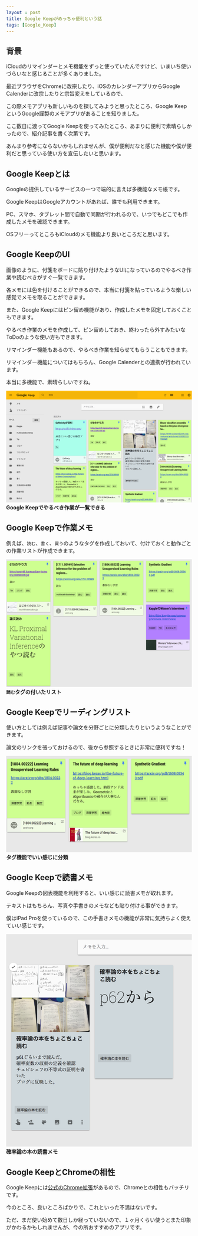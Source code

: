 ```yaml
---
layout : post
title: Google Keepがめっちゃ便利という話
tags: [Google_Keep]
---
```



## 背景

iCloudのリマインダーとメモ機能をずっと使っていたんですけど、いまいち使いづらいなと感じることが多くありました。

最近ブラウザをChromeに改宗したり、iOSのカレンダーアプリからGoogle Calenderに改宗したりと宗旨変えをしているので、

この際メモアプリも新しいものを探してみようと思ったところ、Google KeepというGoogle謹製のメモアプリがあることを知りました。

ここ数日に渡ってGoogle Keepを使ってみたところ、あまりに便利で素晴らしかったので、紹介記事を書く次第です。

あんまり参考にならないかもしれませんが、僕が便利だなと感じた機能や僕が便利だと思っている使い方を宣伝したいと思います。

## Google Keepとは

Googleの提供しているサービスの一つで端的に言えば多機能なメモ帳です。

Google KeepはGoogleアカウントがあれば、誰でも利用できます。

PC、スマホ、タブレット間で自動で同期が行われるので、いつでもどこでも作成したメモを確認できます。

OSフリーってところもiCloudのメモ機能より良いところだと思います。

## Google KeepのUI

画像のように、付箋をボードに貼り付けたようなUIになっているのでやるべき作業や読むべきがすぐ一覧できます。

各メモには色を付けることができるので、本当に付箋を貼っているような楽しい感覚でメモを取ることができます。

また、Google Keepにはピン留め機能があり、作成したメモを固定しておくこともできます。

やるべき作業のメモを作成して、ピン留めしておき、終わったら外すみたいなToDoのような使い方もできます。

リマインダー機能もあるので、やるべき作業を知らせてもらうこともできます。

リマインダー機能についてはもちろん、Google Calenderとの連携が行われています。

本当に多機能で、素晴らしいですね。


![Google KeepのUI](/images/Google_Keep/UI.png)
**Google Keepでやるべき作業が一覧できる**


## Google Keepで作業メモ

例えば、`読む`、`書く`、`買う`のようなタグを作成しておいて、付けておくと動作ごとの作業リストが作成できます。


![読むリスト](/images/Google_Keep/read.png)
**`読む`タグの付いたリスト**


## Google Keepでリーディングリスト

使い方としては例えば記事や論文を分野ごとに分類したりというようなことができます。

論文のリンクを張っておけるので、後から参照するときに非常に便利ですね！

![Google KeepのTag](/images/Google_Keep/tag.png)
**タグ機能でいい感じに分類**


## Google Keepで読書メモ

Google Keepの図表機能を利用すると、いい感じに読書メモが取れます。

テキストはもちろん、写真や手書きのメモなども貼り付ける事ができます。

僕はiPad Proを使っているので、この手書きメモの機能が非常に気持ちよく使えていい感じです。

![確率論の読書メモ](/images/Google_Keep/prob_note.png)
**確率論の本の読書メモ**

## Google KeepとChromeの相性

Google Keepには[公式のChrome拡張](https://chrome.google.com/webstore/detail/google-keep-chrome-extens/lpcaedmchfhocbbapmcbpinfpgnhiddi?hl=ja)があるので、Chromeとの相性もバッチリです。

今のところ、良いところばかりで、これといった不満はないです。

ただ、まだ使い始めて数日しか経っていないので、１ヶ月くらい使うとまた印象がかわるかもしれませんが、今の所おすすめのアプリです。
